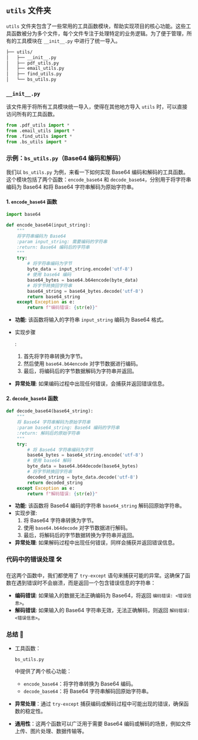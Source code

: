## `utils` 文件夹

`utils` 文件夹包含了一些常用的工具函数模块，帮助实现项目的核心功能。这些工具函数被分为多个文件，每个文件专注于处理特定的业务逻辑。为了便于管理，所有的工具模块在 `__init__.py` 中进行了统一导入。

```txt
├── utils/
│   ├── __init__.py
│   ├── pdf_utils.py
│   ├── email_utils.py
│   ├── find_utils.py
│   └── bs_utils.py
```

### `__init__.py`

该文件用于将所有工具模块统一导入，使得在其他地方导入 `utils` 时，可以直接访问所有的工具函数。

```python
from .pdf_utils import *
from .email_utils import *
from .find_utils import *
from .bs_utils import *
```

### 示例：`bs_utils.py`（Base64 编码和解码）

我们以 `bs_utils.py` 为例，来看一下如何实现 Base64 编码和解码的工具函数。这个模块包括了两个函数：`encode_base64` 和 `decode_base64`，分别用于将字符串编码为 Base64 和将 Base64 字符串解码为原始字符串。

#### 1. **`encode_base64` 函数**

```python
import base64

def encode_base64(input_string):
    """
    将字符串编码为 Base64
    :param input_string: 需要编码的字符串
    :return: Base64 编码后的字符串
    """
    try:
        # 将字符串编码为字节
        byte_data = input_string.encode('utf-8')
        # 使用 base64 编码
        base64_bytes = base64.b64encode(byte_data)
        # 将字节转换回字符串
        base64_string = base64_bytes.decode('utf-8')
        return base64_string
    except Exception as e:
        return f"编码错误: {str(e)}"
```

- **功能**: 该函数将输入的字符串 `input_string` 编码为 Base64 格式。

- 实现步骤

  :

  1. 首先将字符串转换为字节。
  2. 然后使用 `base64.b64encode` 对字节数据进行编码。
  3. 最后，将编码后的字节数据解码为字符串并返回。

- **异常处理**: 如果编码过程中出现任何错误，会捕获并返回错误信息。

#### 2. **`decode_base64` 函数**

```python
def decode_base64(base64_string):
    """
    将 Base64 字符串解码为原始字符串
    :param base64_string: Base64 编码的字符串
    :return: 解码后的原始字符串
    """
    try:
        # 将 Base64 字符串编码为字节
        base64_bytes = base64_string.encode('utf-8')
        # 使用 base64 解码
        byte_data = base64.b64decode(base64_bytes)
        # 将字节转换回字符串
        decoded_string = byte_data.decode('utf-8')
        return decoded_string
    except Exception as e:
        return f"解码错误: {str(e)}"
```

- **功能**: 该函数将 Base64 编码的字符串 `base64_string` 解码回原始字符串。
- 实现步骤:
  1. 将 Base64 字符串转换为字节。
  2. 使用 `base64.b64decode` 对字节数据进行解码。
  3. 最后，将解码后的字节数据转换为字符串并返回。
- **异常处理**: 如果解码过程中出现任何错误，同样会捕获并返回错误信息。

### 代码中的错误处理 🛠️

在这两个函数中，我们都使用了 `try-except` 语句来捕获可能的异常。这确保了函数在遇到错误时不会崩溃，而是返回一个包含错误信息的字符串：

- **编码错误**: 如果输入的数据无法正确编码为 Base64，将返回 `编码错误: <错误信息>`。
- **解码错误**: 如果输入的 Base64 字符串无效，无法正确解码，则返回 `解码错误: <错误信息>`。

### 总结 🎯

- 工具函数：

  ```
  bs_utils.py
  ```

   中提供了两个核心功能：

  - `encode_base64`：将字符串转换为 Base64 编码。
  - `decode_base64`：将 Base64 字符串解码回原始字符串。

- **异常处理**：通过 `try-except` 捕获编码或解码过程中可能出现的错误，确保函数的稳定性。

- **通用性**：这两个函数可以广泛用于需要 Base64 编码或解码的场景，例如文件上传、图片处理、数据传输等。

